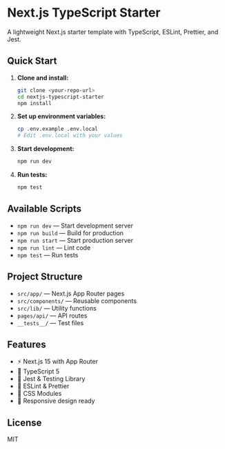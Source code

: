 # Next.js TypeScript Starter

A lightweight Next.js starter template with TypeScript, ESLint, Prettier, and Jest.

## Quick Start

1. **Clone and install:**
   ```bash
   git clone <your-repo-url>
   cd nextjs-typescript-starter
   npm install
   ```

2. **Set up environment variables:**
   ```bash
   cp .env.example .env.local
   # Edit .env.local with your values
   ```

3. **Start development:**
   ```bash
   npm run dev
   ```

4. **Run tests:**
   ```bash
   npm test
   ```

## Available Scripts

- `npm run dev` — Start development server
- `npm run build` — Build for production
- `npm run start` — Start production server
- `npm run lint` — Lint code
- `npm test` — Run tests

## Project Structure

- `src/app/` — Next.js App Router pages
- `src/components/` — Reusable components
- `src/lib/` — Utility functions
- `pages/api/` — API routes
- `__tests__/` — Test files

## Features

- ⚡ Next.js 15 with App Router
- 🔷 TypeScript 5
- 🧪 Jest & Testing Library
- 📏 ESLint & Prettier
- 🎨 CSS Modules
- 📱 Responsive design ready

## License

MIT
